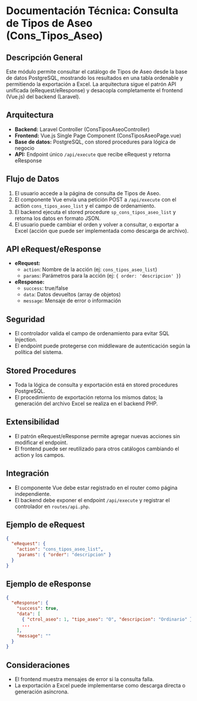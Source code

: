# Documentación Técnica: Consulta de Tipos de Aseo (Cons_Tipos_Aseo)

## Descripción General
Este módulo permite consultar el catálogo de Tipos de Aseo desde la base de datos PostgreSQL, mostrando los resultados en una tabla ordenable y permitiendo la exportación a Excel. La arquitectura sigue el patrón API unificada (eRequest/eResponse) y desacopla completamente el frontend (Vue.js) del backend (Laravel).

## Arquitectura
- **Backend:** Laravel Controller (ConsTiposAseoController)
- **Frontend:** Vue.js Single Page Component (ConsTiposAseoPage.vue)
- **Base de datos:** PostgreSQL, con stored procedures para lógica de negocio
- **API:** Endpoint único `/api/execute` que recibe eRequest y retorna eResponse

## Flujo de Datos
1. El usuario accede a la página de consulta de Tipos de Aseo.
2. El componente Vue envía una petición POST a `/api/execute` con el action `cons_tipos_aseo_list` y el campo de ordenamiento.
3. El backend ejecuta el stored procedure `sp_cons_tipos_aseo_list` y retorna los datos en formato JSON.
4. El usuario puede cambiar el orden y volver a consultar, o exportar a Excel (acción que puede ser implementada como descarga de archivo).

## API eRequest/eResponse
- **eRequest:**
  - `action`: Nombre de la acción (ej: `cons_tipos_aseo_list`)
  - `params`: Parámetros para la acción (ej: `{ order: 'descripcion' }`)
- **eResponse:**
  - `success`: true/false
  - `data`: Datos devueltos (array de objetos)
  - `message`: Mensaje de error o información

## Seguridad
- El controlador valida el campo de ordenamiento para evitar SQL Injection.
- El endpoint puede protegerse con middleware de autenticación según la política del sistema.

## Stored Procedures
- Toda la lógica de consulta y exportación está en stored procedures PostgreSQL.
- El procedimiento de exportación retorna los mismos datos; la generación del archivo Excel se realiza en el backend PHP.

## Extensibilidad
- El patrón eRequest/eResponse permite agregar nuevas acciones sin modificar el endpoint.
- El frontend puede ser reutilizado para otros catálogos cambiando el action y los campos.

## Integración
- El componente Vue debe estar registrado en el router como página independiente.
- El backend debe exponer el endpoint `/api/execute` y registrar el controlador en `routes/api.php`.

## Ejemplo de eRequest
```json
{
  "eRequest": {
    "action": "cons_tipos_aseo_list",
    "params": { "order": "descripcion" }
  }
}
```

## Ejemplo de eResponse
```json
{
  "eResponse": {
    "success": true,
    "data": [
      { "ctrol_aseo": 1, "tipo_aseo": "O", "descripcion": "Ordinario" },
      ...
    ],
    "message": ""
  }
}
```

## Consideraciones
- El frontend muestra mensajes de error si la consulta falla.
- La exportación a Excel puede implementarse como descarga directa o generación asíncrona.
